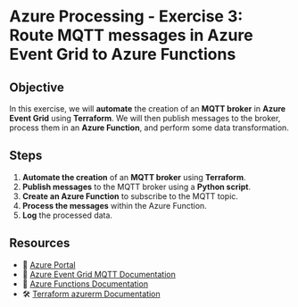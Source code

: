# Azure Processing - Exercise 3: Route MQTT messages in Azure Event Grid to Azure Functions

## **Objective**  

In this exercise, we will **automate** the creation of an **MQTT broker** in **Azure Event Grid** using **Terraform**. We will then publish messages to the broker, process them in an **Azure Function**, and perform some data transformation.

## **Steps**  

1. **Automate the creation** of an **MQTT broker** using **Terraform**.  
2. **Publish messages** to the MQTT broker using a **Python script**.  
3. **Create an Azure Function** to subscribe to the MQTT topic.  
4. **Process the messages** within the Azure Function.  
5. **Log** the processed data.  

## **Resources**  

- 📌 [Azure Portal](https://portal.azure.com)  
- 📖 [Azure Event Grid MQTT Documentation](https://learn.microsoft.com/en-us/azure/event-grid/mqtt-overview)  
- 📖 [Azure Functions Documentation](https://learn.microsoft.com/en-us/azure/azure-functions/)  
- 🛠 [Terraform azurerm Documentation](https://registry.terraform.io/providers/hashicorp/azurerm/latest/docs)